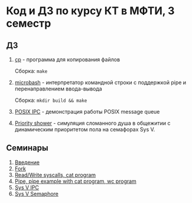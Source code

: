 # Код и ДЗ по курсу КТ в МФТИ, 3 семестр

## ДЗ
1. [cp](hw1_cp) - программа для копирования файлов

    Сборка: `make`

2. [microbash](hw2) - интерпретатор командной строки с поддержкой pipe и перенаправлением ввода-вывода

    Сборка: `mkdir build && make`

3. [POSIX IPC](hw3) - демонстрация работы POSIX message queue

4. [Priority shower](hw4) - симуляция сломанного душа в общежитии с динамическим приоритетом пола на семафорах Sys V.

## Семинары
1. [Введение](sem1)
2. [Fork](sem2)
3. [Read/Write syscalls, cat program](sem3)
4. [Pipe, pipe example with cat program, wc program](sem4)
5. [Sys V IPC](sem5)
6. [Sys V Semaphore](sem6)
